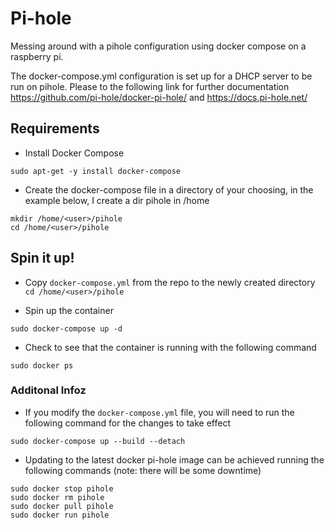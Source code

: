 # Pi-hole
Messing around with a pihole configuration using docker compose on a raspberry pi.

The docker-compose.yml configuration is set up for a DHCP server to be run on pihole.
Please to the following link for further documentation 
https://github.com/pi-hole/docker-pi-hole/ and https://docs.pi-hole.net/



## Requirements

- Install Docker Compose
```
sudo apt-get -y install docker-compose
```

- Create the docker-compose file in a directory of your choosing, in the example below, I create a dir pihole in /home

```
mkdir /home/<user>/pihole
cd /home/<user>/pihole
```

## Spin it up!

- Copy ```docker-compose.yml``` from the repo to the newly created directory ```cd /home/<user>/pihole```

- Spin up the container
```
sudo docker-compose up -d
```

- Check to see that the container is running with the following command
```
sudo docker ps
```

### Additonal Infoz
- If you modify the ```docker-compose.yml``` file, you will need to run the following command for the changes to take effect
```
sudo docker-compose up --build --detach
```

- Updating to the latest docker pi-hole image can be achieved running the following commands (note: there will be some downtime)

```
sudo docker stop pihole
sudo docker rm pihole
sudo docker pull pihole
sudo docker run pihole
```
